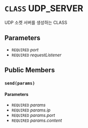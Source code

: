 # `CLASS` UDP_SERVER
UDP 소켓 서버를 생성하는 CLASS

## Parameters
* `REQUIRED` *port*
* `REQUIRED` *requestListener*

## Public Members

### `send(params)`
#### Parameters
* `REQUIRED` *params*
* `REQUIRED` *params.ip*
* `REQUIRED` *params.port*
* `REQUIRED` *params.content*
